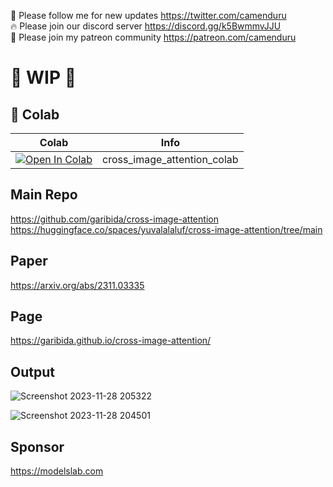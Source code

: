 🐣 Please follow me for new updates https://twitter.com/camenduru <br />
🔥 Please join our discord server https://discord.gg/k5BwmmvJJU <br />
🥳 Please join my patreon community https://patreon.com/camenduru <br />

# 🚦 WIP 🚦

## 🦒 Colab

| Colab | Info
| --- | --- |
[![Open In Colab](https://colab.research.google.com/assets/colab-badge.svg)](https://colab.research.google.com/github/camenduru/cross-image-attention-colab/blob/main/cross_image_attention_colab.ipynb) | cross_image_attention_colab

## Main Repo
https://github.com/garibida/cross-image-attention <br />
https://huggingface.co/spaces/yuvalalaluf/cross-image-attention/tree/main <br />

## Paper
https://arxiv.org/abs/2311.03335

## Page
https://garibida.github.io/cross-image-attention/

## Output
![Screenshot 2023-11-28 205322](https://github.com/camenduru/cross-image-attention-colab/assets/54370274/7a135b80-61fc-4a4b-8c6d-86c8a2eb8c01)

![Screenshot 2023-11-28 204501](https://github.com/camenduru/cross-image-attention-colab/assets/54370274/11602efd-446f-4edd-9e4b-60f0ec7654c8)

## Sponsor
https://modelslab.com
